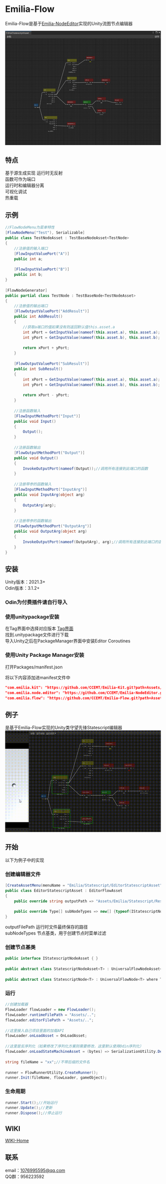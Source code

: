 # Emilia-Flow

Emilia-Flow是基于[Emilia-NodeEditor](https://github.com/CCEMT/Emilia-NodeEditor)实现的Unity流图节点编辑器

![Flow](./doc/flow-image.png)

## 特点

基于源生成实现 运行时无反射  
函数可作为端口  
运行时和编辑器分离  
可视化调试  
热重载

## 示例

~~~csharp
//FlowNodeMenu为菜单特性
[FlowNodeMenu("Test"), Serializable]
public class TestNodeAsset : TestBaseNodeAsset<TestNode>
{
    //注册值的输入端口
    [FlowInputValuePort("A")]
    public int a;

    [FlowInputValuePort("B")]
    public int b;
}

[FlowNodeGenerator]
public partial class TestNode : TestBaseNode<TestNodeAsset>
{
    //注册值的输出端口
    [FlowOutputValuePort("AddResult")]
    public int AddResult()
    {
        //获取a端口的值如果没有则返回默认值this.asset.a
        int xPort = GetInputValue(nameof(this.asset.a), this.asset.a);
        int yPort = GetInputValue(nameof(this.asset.b), this.asset.b);

        return xPort + yPort;
    }

    [FlowOutputValuePort("SubResult")]
    public int SubResult()
    {
        int xPort = GetInputValue(nameof(this.asset.a), this.asset.a);
        int yPort = GetInputValue(nameof(this.asset.b), this.asset.b);

        return xPort - yPort;
    }

    //注册函数输入
    [FlowInputMethodPort("Input")]
    public void Input()
    {
        Output();
    }

    //注册函数输出
    [FlowOutputMethodPort("Output")]
    public void Output()
    {
        InvokeOutputPort(nameof(Output));//调用所有连接到此端口的函数
    }

    //注册带参的函数输入
    [FlowInputMethodPort("InputArg")]
    public void InputArg(object arg)
    {
        OutputArg(arg);
    }

    //注册带参的函数输出
    [FlowOutputMethodPort("OutputArg")]
    public void OutputArg(object arg)
    {
        InvokeOutputPort(nameof(OutputArg), arg);//调用所有连接到此端口的函数并传递一个参数
    }
}
~~~

## 安装

Unity版本：2021.3+  
Odin版本：3.1.2+  

### Odin为付费插件请自行导入

### 使用unitypackage安装

在Tag界面中选择对应版本  [Tag界面](https://github.com/CCEMT/Emilia-Flow/tags)  
找到.unitypackage文件进行下载  
导入Unity之后在PackageManager界面中安装Editor Coroutines  

### 使用Unity Package Manager安装  

打开Packages/manifest.json

将以下内容添加进manifest文件中

~~~json
"com.emilia.kit": "https://github.com/CCEMT/Emilia-Kit.git?path=Assets/Emilia/Kit",
"com.emilia.node.editor": "https://github.com/CCEMT/Emilia-NodeEditor.git?path=Assets/Emilia/Node.Editor",
"com.emilia.flow": "https://github.com/CCEMT/Emilia-Flow.git?path=Assets/Emilia/Flow"
~~~

## 例子

是基于Emilia-Flow实现的Unity类守望先锋Statescript编辑器
![statescript](./doc/statescript.gif)

## 开始

以下为例子中的实现

### 创建编辑器文件

~~~csharp
[CreateAssetMenu(menuName = "Emilia/Statescript/EditorStatescriptAsset", fileName = "EditorStatescriptAsset")]
public class EditorStatescriptAsset : EditorFlowAsset
{
    public override string outputPath => "Assets/Emilia/Statescript/Resource/Config";

    public override Type[] subNodeTypes => new[] {typeof(IStatescriptNodeAsset)};
}
~~~

outputFilePath 运行时文件最终保存的路径  
subNodeTypes 节点基类，用于创建节点时菜单过滤

### 创建节点基类

~~~csharp
public interface IStatescriptNodeAsset { }

public abstract class StatescriptNodeAsset<T> : UniversalFlowNodeAsset<T>, IStatescriptNodeAsset where T : FlowNode, new() { }

public abstract class StatescriptNode<T> : UniversalFlowNode<T> where T : FlowNodeAsset { }
~~~

### 运行

~~~csharp
//创建加载器
FlowLoader flowLoader = new FlowLoader();
flowLoader.runtimeFilePath = "Assets/..";
flowLoader.editorFilePath = "Assets/..";

//这里接入自己项目里面的加载API
flowLoader.onLoadAsset = OnLoadAsset;

//这里是反序列化（如果修改了序列化方案则需要修改，这里默认使用Odin序列化）
flowLoader.onLoadStateMachineAsset = (bytes) => SerializationUtility.DeserializeValue<StateMachineAsset>(bytes, DataFormat.Binary);

string fileName = "xx";//不带后缀的文件名

runner = FlowRunnerUtility.CreateRunner();
runner.Init(fileName, flowLoader, gameObject);
~~~

### 生命周期

~~~csharp
runner.Start();//开始运行
runner.Update();//更新
runner.Dispose();//停止运行
~~~

## WIKI

[WIKI-Home](https://github.com/CCEMT/Emilia-Flow/wiki)

## 联系

email：<1076995595@qq.com>  
QQ群：956223592  
